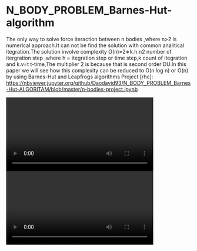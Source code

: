 # N_BODY_PROBLEM_Barnes-Hut-algorithm



 The only way to solve force iteraction between n bodies ,where n>2 is numerical approach.It can not be find the solution with common analitical itegration.The solution involve complexity O(n)=2∗k.h.n2 number of itergration step ,where h = itegration step or time step,k count of itegration and k.v=t t-time,The multiplier 2 is because that is second order DU.In this paper we will see how this complexity can be reduced to O(n log n) or O(n) by using Barnes-Hut and Leapfrogs algorithms
Project [rhc]: https://nbviewer.jupyter.org/github/Daodavid93/N_BODY_PROBLEM_Barnes-Hut-ALGORITAM/blob/master/n-bodies-project.ipynb



<video width="400" controls>
  <source src="https://github.com/Daodavid93/N_BODY_PROBLEM_Barnes-Hut-ALGORITAM/blob/master/video/3-3.mp4" type="video/mp4">
  <source src="mov_bbb.ogg" type="video/ogg">
  Your browser does not support HTML5 video.
</video>


<video width="400" controls>
  <source src="/Daodavid93/N_BODY_PROBLEM_Barnes-Hut-ALGORITAM/blob/master/video/3-3.mp4" type="video/mp4">
  <source src="mov_bbb.ogg" type="video/ogg">
  Your browser does not support HTML5 video.
</video>
